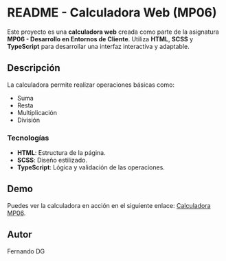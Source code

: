 <!DOCTYPE html>
<html lang="es">
<head>
    <meta charset="UTF-8">
    <meta name="viewport" content="width=device-width, initial-scale=1.0">
</head>
<body>
    <h1>README - Calculadora Web (MP06)</h1>
    <p>Este proyecto es una <strong>calculadora web</strong> creada como parte de la asignatura <strong>MP06 - Desarrollo en Entornos de Cliente</strong>. Utiliza <strong>HTML</strong>, <strong>SCSS</strong> y <strong>TypeScript</strong> para desarrollar una interfaz interactiva y adaptable.</p>
    <h2>Descripción</h2>
    <p>La calculadora permite realizar operaciones básicas como:</p>
    <ul>
        <li>Suma</li>
        <li>Resta</li>
        <li>Multiplicación</li>
        <li>División</li>
    </ul>
    <h3>Tecnologías</h3>
    <ul>
        <li><strong>HTML</strong>: Estructura de la página.</li>
        <li><strong>SCSS</strong>: Diseño estilizado.</li>
        <li><strong>TypeScript</strong>: Lógica y validación de las operaciones.</li>
    </ul>
    <h2>Demo</h2>
    <p>Puedes ver la calculadora en acción en el siguiente enlace: <a href="https://calculadora-mp06.netlify.app/">Calculadora MP06</a>.</p>
    <h2>Autor</h2>
    <p>Fernando DG</p>
</body>
</html>
